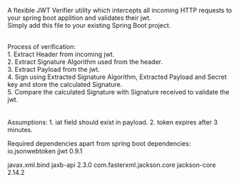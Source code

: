 A flexible JWT Verifier utility which intercepts all incoming HTTP requests to your spring boot applition and validates their jwt. <br>
Simply add this file to your existing Spring Boot project. <br> <br>

Process of verification:<br>
	1. Extract Header from incoming jwt.<br>
	2. Extract Signature Algorithm used from the header.<br>
	3. Extract Payload from the jwt.<br>
	4. Sign using Extracted Signature Algorithm, Extracted Payload and Secret key and store the calculated Signature.<br>
	5. Compare the calculated Signature with Signature received to validate the jwt.<br>
<br><br>
Assumptions:
	1. iat field should exist in payload.
	2. token expires after 3 minutes. 

Required dependencies apart from spring boot dependencies:
<dependency>
	<groupId>io.jsonwebtoken</groupId>
	<artifactId>jjwt</artifactId>
	<version>0.9.1</version>
</dependency>

<dependency>
    <groupId>javax.xml.bind</groupId>
     		<artifactId>jaxb-api</artifactId>
    		<version>2.3.0</version>
</dependency>

<dependency>
	<groupId>com.fasterxml.jackson.core</groupId>
	<artifactId>jackson-core</artifactId>
	<version>2.14.2</version>
</dependency>
